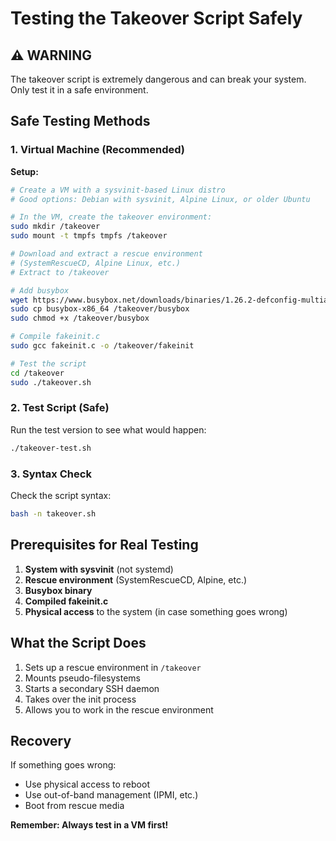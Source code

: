 # Testing the Takeover Script Safely

## ⚠️ WARNING
The takeover script is extremely dangerous and can break your system. Only test it in a safe environment.

## Safe Testing Methods

### 1. Virtual Machine (Recommended)

**Setup:**
```bash
# Create a VM with a sysvinit-based Linux distro
# Good options: Debian with sysvinit, Alpine Linux, or older Ubuntu

# In the VM, create the takeover environment:
sudo mkdir /takeover
sudo mount -t tmpfs tmpfs /takeover

# Download and extract a rescue environment
# (SystemRescueCD, Alpine Linux, etc.)
# Extract to /takeover

# Add busybox
wget https://www.busybox.net/downloads/binaries/1.26.2-defconfig-multiarch/busybox-x86_64
sudo cp busybox-x86_64 /takeover/busybox
sudo chmod +x /takeover/busybox

# Compile fakeinit.c
sudo gcc fakeinit.c -o /takeover/fakeinit

# Test the script
cd /takeover
sudo ./takeover.sh
```

### 2. Test Script (Safe)

Run the test version to see what would happen:
```bash
./takeover-test.sh
```

### 3. Syntax Check

Check the script syntax:
```bash
bash -n takeover.sh
```

## Prerequisites for Real Testing

1. **System with sysvinit** (not systemd)
2. **Rescue environment** (SystemRescueCD, Alpine, etc.)
3. **Busybox binary**
4. **Compiled fakeinit.c**
5. **Physical access** to the system (in case something goes wrong)

## What the Script Does

1. Sets up a rescue environment in `/takeover`
2. Mounts pseudo-filesystems
3. Starts a secondary SSH daemon
4. Takes over the init process
5. Allows you to work in the rescue environment

## Recovery

If something goes wrong:
- Use physical access to reboot
- Use out-of-band management (IPMI, etc.)
- Boot from rescue media

**Remember: Always test in a VM first!**
